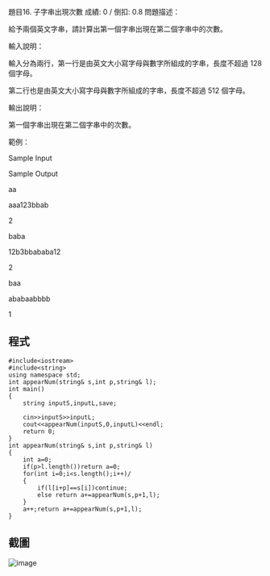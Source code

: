 題目16. 子字串出現次數
成績: 0 / 倒扣: 0.8
問題描述：

給予兩個英文字串，請計算出第一個字串出現在第二個字串中的次數。

輸入說明：

輸入分為兩行，第一行是由英文大小寫字母與數字所組成的字串，長度不超過 128 個字母。

第二行也是由英文大小寫字母與數字所組成的字串，長度不超過 512 個字母。

輸出說明：

第一個字串出現在第二個字串中的次數。

範例：

Sample Input

Sample Output

aa

aaa123bbab

2

baba

12b3bbababa12

2

baa

ababaabbbb

1
## 程式
```
#include<iostream>
#include<string>
using namespace std;
int appearNum(string& s,int p,string& l);
int main()
{
	string inputS,inputL,save;
	
	cin>>inputS>>inputL;
	cout<<appearNum(inputS,0,inputL)<<endl;
	return 0;
}
int appearNum(string& s,int p,string& l)
{
	int a=0;
	if(p>l.length())return a=0; 
	for(int i=0;i<s.length();i++)/
	{
		if(l[i+p]==s[i])continue; 
		else return a+=appearNum(s,p+1,l); 
	}
	a++;return a+=appearNum(s,p+1,l); 
}
```

## 截圖
![image](https://user-images.githubusercontent.com/125543109/233111684-f9d6ac4c-7cd9-4c4c-b587-163a754561f4.png)
